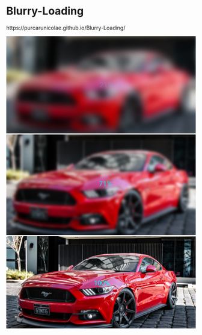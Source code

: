 # Blurry-Loading

<p>https://purcarunicolae.github.io/Blurry-Loading/</p>
<img src="Images/img2.PNG" width=600px>
<bl>
<img src="Images/img3.PNG" width=600px>
<bl>
<img src="Images/img1.PNG" width=600px>

